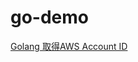 # go-demo
[Golang 取得AWS Account ID](https://matthung0807.blogspot.com/2023/07/go-get-aws-account-id.html)
